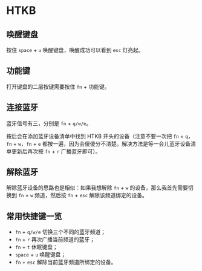 # HTKB

## 唤醒键盘

按住 `space` + `u` 唤醒键盘，唤醒成功可以看到 `esc` 灯亮起。

## 功能键

打开键盘的二层按键需要按住 `fn` + 功能键。

## 连接蓝牙

蓝牙信号有三，分别是 `fn` + `q/w/e`。

按后会在添加蓝牙设备清单中找到 HTKB 开头的设备（注意不要一次把 `fn` + `q`，`fn` + `w`，`fn` + `e` 都按一遍，因为会傻傻分不清楚。解决方法是等一会儿蓝牙设备清单更新后再次按 `fn` + `r` 广播蓝牙即可）。

## 解除蓝牙

解除蓝牙设备的思路也是相似：如果我想解除 `fn` + `w` 的设备，那么我首先需要切换到 `fn` + `w` 频道，然后按 `fn` + `esc` 解除该频道绑定的设备。

## 常用快捷键一览

- `fn` + `q/w/e` 切换三个不同的蓝牙频道；
- `fn` + `r` 再次广播当前频道的蓝牙；
- `fn` + `t` 休眠键盘；
- `space` + `u` 唤醒键盘；
- `fn` + `esc` 解除当前蓝牙频道所绑定的设备。
